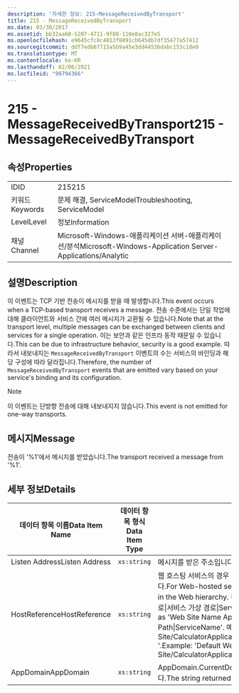 ```yaml
---
description: '자세한 정보: 215-MessageReceivedByTransport'
title: 215 - MessageReceivedByTransport
ms.date: 03/30/2017
ms.assetid: bb32aa60-5207-4711-9f08-110e8ac327e5
ms.openlocfilehash: e9645cfc8c4013f8891cb645db7df35477a57412
ms.sourcegitcommit: ddf7edb67715a5b9a45e3dd44536dabc153c1de0
ms.translationtype: MT
ms.contentlocale: ko-KR
ms.lasthandoff: 02/06/2021
ms.locfileid: "99794366"
---
```

# <a name="215---messagereceivedbytransport"></a><span data-ttu-id="fbde3-103">215 - MessageReceivedByTransport</span><span class="sxs-lookup"><span data-stu-id="fbde3-103">215 - MessageReceivedByTransport</span></span>

## <a name="properties"></a><span data-ttu-id="fbde3-104">속성</span><span class="sxs-lookup"><span data-stu-id="fbde3-104">Properties</span></span>  
  
|||  
|-|-|  
|<span data-ttu-id="fbde3-105">ID</span><span class="sxs-lookup"><span data-stu-id="fbde3-105">ID</span></span>|<span data-ttu-id="fbde3-106">215</span><span class="sxs-lookup"><span data-stu-id="fbde3-106">215</span></span>|  
|<span data-ttu-id="fbde3-107">키워드</span><span class="sxs-lookup"><span data-stu-id="fbde3-107">Keywords</span></span>|<span data-ttu-id="fbde3-108">문제 해결, ServiceModel</span><span class="sxs-lookup"><span data-stu-id="fbde3-108">Troubleshooting, ServiceModel</span></span>|  
|<span data-ttu-id="fbde3-109">Level</span><span class="sxs-lookup"><span data-stu-id="fbde3-109">Level</span></span>|<span data-ttu-id="fbde3-110">정보</span><span class="sxs-lookup"><span data-stu-id="fbde3-110">Information</span></span>|  
|<span data-ttu-id="fbde3-111">채널</span><span class="sxs-lookup"><span data-stu-id="fbde3-111">Channel</span></span>|<span data-ttu-id="fbde3-112">Microsoft-Windows-애플리케이션 서버-애플리케이션/분석</span><span class="sxs-lookup"><span data-stu-id="fbde3-112">Microsoft-Windows-Application Server-Applications/Analytic</span></span>|  
  
## <a name="description"></a><span data-ttu-id="fbde3-113">설명</span><span class="sxs-lookup"><span data-stu-id="fbde3-113">Description</span></span>  

 <span data-ttu-id="fbde3-114">이 이벤트는 TCP 기반 전송이 메시지를 받을 때 발생합니다.</span><span class="sxs-lookup"><span data-stu-id="fbde3-114">This event occurs when a TCP-based transport receives a message.</span></span> <span data-ttu-id="fbde3-115">전송 수준에서는 단일 작업에 대해 클라이언트와 서비스 간에 여러 메시지가 교환될 수 있습니다.</span><span class="sxs-lookup"><span data-stu-id="fbde3-115">Note that at the transport level, multiple messages can be exchanged between clients and services for a single operation.</span></span> <span data-ttu-id="fbde3-116">이는 보안과 같은 인프라 동작 때문일 수 있습니다.</span><span class="sxs-lookup"><span data-stu-id="fbde3-116">This can be due to infrastructure behavior, security is a good example.</span></span> <span data-ttu-id="fbde3-117">따라서 내보내지는 `MessageReceivedByTransport` 이벤트의 수는 서비스의 바인딩과 해당 구성에 따라 달라집니다.</span><span class="sxs-lookup"><span data-stu-id="fbde3-117">Therefore, the number of `MessageReceivedByTransport` events that are emitted vary based on your service's binding and its configuration.</span></span>  
  
> [!NOTE]
> <span data-ttu-id="fbde3-118">이 이벤트는 단방향 전송에 대해 내보내지지 않습니다.</span><span class="sxs-lookup"><span data-stu-id="fbde3-118">This event is not emitted for one-way transports.</span></span>  
  
## <a name="message"></a><span data-ttu-id="fbde3-119">메시지</span><span class="sxs-lookup"><span data-stu-id="fbde3-119">Message</span></span>  

 <span data-ttu-id="fbde3-120">전송이 '%1'에서 메시지를 받았습니다.</span><span class="sxs-lookup"><span data-stu-id="fbde3-120">The transport received a message from '%1'.</span></span>  
  
## <a name="details"></a><span data-ttu-id="fbde3-121">세부 정보</span><span class="sxs-lookup"><span data-stu-id="fbde3-121">Details</span></span>  
  
|<span data-ttu-id="fbde3-122">데이터 항목 이름</span><span class="sxs-lookup"><span data-stu-id="fbde3-122">Data Item Name</span></span>|<span data-ttu-id="fbde3-123">데이터 항목 형식</span><span class="sxs-lookup"><span data-stu-id="fbde3-123">Data Item Type</span></span>|<span data-ttu-id="fbde3-124">설명</span><span class="sxs-lookup"><span data-stu-id="fbde3-124">Description</span></span>|  
|--------------------|--------------------|-----------------|  
|<span data-ttu-id="fbde3-125">Listen Address</span><span class="sxs-lookup"><span data-stu-id="fbde3-125">Listen Address</span></span>|`xs:string`|<span data-ttu-id="fbde3-126">메시지를 받은 주소입니다.</span><span class="sxs-lookup"><span data-stu-id="fbde3-126">The address that received the message.</span></span>|  
|<span data-ttu-id="fbde3-127">HostReference</span><span class="sxs-lookup"><span data-stu-id="fbde3-127">HostReference</span></span>|`xs:string`|<span data-ttu-id="fbde3-128">웹 호스팅 서비스의 경우 이 필드는 웹 계층의 서비스를 고유하게 식별합니다.</span><span class="sxs-lookup"><span data-stu-id="fbde3-128">For Web-hosted services, this field uniquely identifies the service in the Web hierarchy.</span></span> <span data-ttu-id="fbde3-129">해당 형식은 ' 웹 사이트 이름 응용 프로그램 가상 경로&#124;서비스 가상 경로&#124;ServiceName '으로 정의 됩니다.</span><span class="sxs-lookup"><span data-stu-id="fbde3-129">Its format is defined as 'Web Site Name Application Virtual Path&#124;Service Virtual Path&#124;ServiceName'.</span></span> <span data-ttu-id="fbde3-130">예: ' Default Web Site/CalculatorApplication&#124;/CalculatorService.svc&#124;CalculatorService '.</span><span class="sxs-lookup"><span data-stu-id="fbde3-130">Example: 'Default Web Site/CalculatorApplication&#124;/CalculatorService.svc&#124;CalculatorService'.</span></span>|  
|<span data-ttu-id="fbde3-131">AppDomain</span><span class="sxs-lookup"><span data-stu-id="fbde3-131">AppDomain</span></span>|`xs:string`|<span data-ttu-id="fbde3-132">AppDomain.CurrentDomain.FriendlyName에서 반환되는 문자열입니다.</span><span class="sxs-lookup"><span data-stu-id="fbde3-132">The string returned by AppDomain.CurrentDomain.FriendlyName.</span></span>|
